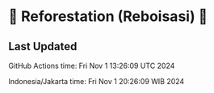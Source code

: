 
# 🌳 Reforestation (Reboisasi) 🌲

## Last Updated

GitHub Actions time: Fri Nov  1 13:26:09 UTC 2024

Indonesia/Jakarta time: Fri Nov  1 20:26:09 WIB 2024
